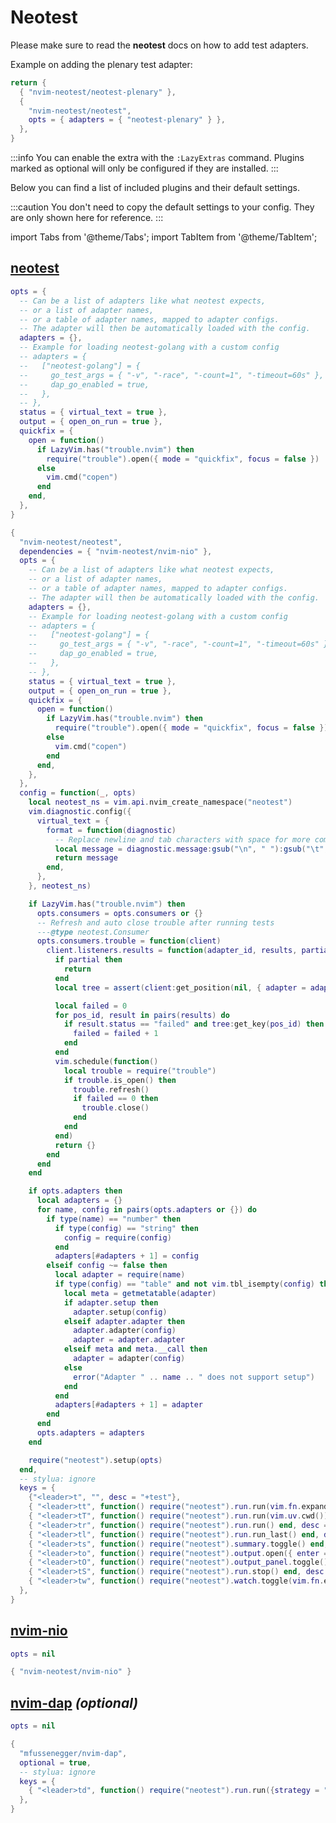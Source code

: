 # Neotest

Please make sure to read the **neotest** docs on how to add test adapters.

Example on adding the plenary test adapter:

```lua title="~/.config/nvim/lua/plugins/test.lua"
return {
  { "nvim-neotest/neotest-plenary" },
  {
    "nvim-neotest/neotest",
    opts = { adapters = { "neotest-plenary" } },
  },
}
```

<!-- plugins:start -->

:::info
You can enable the extra with the `:LazyExtras` command.
Plugins marked as optional will only be configured if they are installed.
:::

Below you can find a list of included plugins and their default settings.

:::caution
You don't need to copy the default settings to your config.
They are only shown here for reference.
:::

import Tabs from '@theme/Tabs';
import TabItem from '@theme/TabItem';

## [neotest](https://github.com/nvim-neotest/neotest)

<Tabs>

<TabItem value="opts" label="Options">

```lua
opts = {
  -- Can be a list of adapters like what neotest expects,
  -- or a list of adapter names,
  -- or a table of adapter names, mapped to adapter configs.
  -- The adapter will then be automatically loaded with the config.
  adapters = {},
  -- Example for loading neotest-golang with a custom config
  -- adapters = {
  --   ["neotest-golang"] = {
  --     go_test_args = { "-v", "-race", "-count=1", "-timeout=60s" },
  --     dap_go_enabled = true,
  --   },
  -- },
  status = { virtual_text = true },
  output = { open_on_run = true },
  quickfix = {
    open = function()
      if LazyVim.has("trouble.nvim") then
        require("trouble").open({ mode = "quickfix", focus = false })
      else
        vim.cmd("copen")
      end
    end,
  },
}
```

</TabItem>


<TabItem value="code" label="Full Spec">

```lua
{
  "nvim-neotest/neotest",
  dependencies = { "nvim-neotest/nvim-nio" },
  opts = {
    -- Can be a list of adapters like what neotest expects,
    -- or a list of adapter names,
    -- or a table of adapter names, mapped to adapter configs.
    -- The adapter will then be automatically loaded with the config.
    adapters = {},
    -- Example for loading neotest-golang with a custom config
    -- adapters = {
    --   ["neotest-golang"] = {
    --     go_test_args = { "-v", "-race", "-count=1", "-timeout=60s" },
    --     dap_go_enabled = true,
    --   },
    -- },
    status = { virtual_text = true },
    output = { open_on_run = true },
    quickfix = {
      open = function()
        if LazyVim.has("trouble.nvim") then
          require("trouble").open({ mode = "quickfix", focus = false })
        else
          vim.cmd("copen")
        end
      end,
    },
  },
  config = function(_, opts)
    local neotest_ns = vim.api.nvim_create_namespace("neotest")
    vim.diagnostic.config({
      virtual_text = {
        format = function(diagnostic)
          -- Replace newline and tab characters with space for more compact diagnostics
          local message = diagnostic.message:gsub("\n", " "):gsub("\t", " "):gsub("%s+", " "):gsub("^%s+", "")
          return message
        end,
      },
    }, neotest_ns)

    if LazyVim.has("trouble.nvim") then
      opts.consumers = opts.consumers or {}
      -- Refresh and auto close trouble after running tests
      ---@type neotest.Consumer
      opts.consumers.trouble = function(client)
        client.listeners.results = function(adapter_id, results, partial)
          if partial then
            return
          end
          local tree = assert(client:get_position(nil, { adapter = adapter_id }))

          local failed = 0
          for pos_id, result in pairs(results) do
            if result.status == "failed" and tree:get_key(pos_id) then
              failed = failed + 1
            end
          end
          vim.schedule(function()
            local trouble = require("trouble")
            if trouble.is_open() then
              trouble.refresh()
              if failed == 0 then
                trouble.close()
              end
            end
          end)
          return {}
        end
      end
    end

    if opts.adapters then
      local adapters = {}
      for name, config in pairs(opts.adapters or {}) do
        if type(name) == "number" then
          if type(config) == "string" then
            config = require(config)
          end
          adapters[#adapters + 1] = config
        elseif config ~= false then
          local adapter = require(name)
          if type(config) == "table" and not vim.tbl_isempty(config) then
            local meta = getmetatable(adapter)
            if adapter.setup then
              adapter.setup(config)
            elseif adapter.adapter then
              adapter.adapter(config)
              adapter = adapter.adapter
            elseif meta and meta.__call then
              adapter = adapter(config)
            else
              error("Adapter " .. name .. " does not support setup")
            end
          end
          adapters[#adapters + 1] = adapter
        end
      end
      opts.adapters = adapters
    end

    require("neotest").setup(opts)
  end,
  -- stylua: ignore
  keys = {
    {"<leader>t", "", desc = "+test"},
    { "<leader>tt", function() require("neotest").run.run(vim.fn.expand("%")) end, desc = "Run File (Neotest)" },
    { "<leader>tT", function() require("neotest").run.run(vim.uv.cwd()) end, desc = "Run All Test Files (Neotest)" },
    { "<leader>tr", function() require("neotest").run.run() end, desc = "Run Nearest (Neotest)" },
    { "<leader>tl", function() require("neotest").run.run_last() end, desc = "Run Last (Neotest)" },
    { "<leader>ts", function() require("neotest").summary.toggle() end, desc = "Toggle Summary (Neotest)" },
    { "<leader>to", function() require("neotest").output.open({ enter = true, auto_close = true }) end, desc = "Show Output (Neotest)" },
    { "<leader>tO", function() require("neotest").output_panel.toggle() end, desc = "Toggle Output Panel (Neotest)" },
    { "<leader>tS", function() require("neotest").run.stop() end, desc = "Stop (Neotest)" },
    { "<leader>tw", function() require("neotest").watch.toggle(vim.fn.expand("%")) end, desc = "Toggle Watch (Neotest)" },
  },
}
```

</TabItem>

</Tabs>

## [nvim-nio](https://github.com/nvim-neotest/nvim-nio)

<Tabs>

<TabItem value="opts" label="Options">

```lua
opts = nil
```

</TabItem>


<TabItem value="code" label="Full Spec">

```lua
{ "nvim-neotest/nvim-nio" }
```

</TabItem>

</Tabs>

## [nvim-dap](https://github.com/mfussenegger/nvim-dap) _(optional)_

<Tabs>

<TabItem value="opts" label="Options">

```lua
opts = nil
```

</TabItem>


<TabItem value="code" label="Full Spec">

```lua
{
  "mfussenegger/nvim-dap",
  optional = true,
  -- stylua: ignore
  keys = {
    { "<leader>td", function() require("neotest").run.run({strategy = "dap"}) end, desc = "Debug Nearest" },
  },
}
```

</TabItem>

</Tabs>

<!-- plugins:end -->
